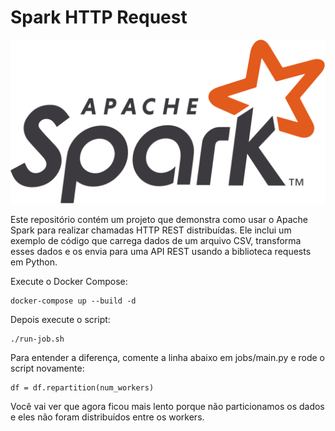 # Spark HTTP Request

![Apache Spark](/img/spark.png)

Este repositório contém um projeto que demonstra como usar o Apache Spark para realizar chamadas HTTP REST distribuídas. Ele inclui um exemplo de código que carrega dados de um arquivo CSV, transforma esses dados e os envia para uma API REST usando a biblioteca requests em Python.

Execute o Docker Compose:

```
docker-compose up --build -d
```

Depois execute o script:

```
./run-job.sh
```

Para entender a diferença, comente a linha abaixo em jobs/main.py e rode o script novamente:

```
df = df.repartition(num_workers)
```

Você vai ver que agora ficou mais lento porque não particionamos os dados e eles não foram distribuídos entre os workers.